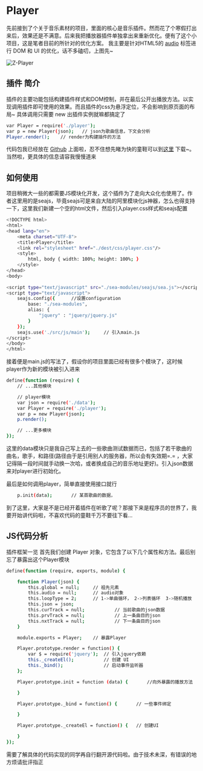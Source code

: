 # Player
先前接到了个关于音乐素材的项目，里面的核心是音乐插件。然而花了个寒假打出来后，效果还是不满意。后来我把播放器插件单独拿出来重新优化。便有了这个小项目，这是笔者目前的所针对的优化方案。
我主要是针对HTML5的 [audio](http://www.w3school.com.cn/jsref/dom_obj_audio.asp) 标签进行 DOM 和 UI 的优化，话不多磕叨，上图先~

![Z-Player](http://7xstax.com1.z0.glb.clouddn.com/player.png)

## 插件 简介
插件的主要功能包括构建插件样式和DOM控制，并在最后公开出播放方法。以实现调用插件即可使用的效果。而且插件的css为悬浮定位，不会影响到原页面的布局~
具体调用只需要 new 出插件实例就嘛都搞定了
``` bash
var Player = require('./player');
var p = new Player(json);	// json为歌曲信息，下文会分析
Player.render();	// render为构建插件的方法
```

代码包我已经放在 [Github](https://github.com/Zenaro/Player) 上面啦，忍不住想先睹为快的童鞋可以到[这里](https://github.com/Zenaro/Player) 下载~。当然啦，更具体的信息请容我慢慢道来

## 如何使用
项目稍微大一些的都需要JS模块化开发，这个插件为了走向大众化也使用了。作者这里用的是seajs，毕竟seajs可是来自大陆的阿里模块化js神器，怎么也得支持一下，这里我们新建一个空的html文件，然后引入player.css样式和seajs配置

``` bash
<!DOCTYPE html>
<html>
<head lang="en">
    <meta charset="UTF-8">
    <title>Player</title>
    <link rel="stylesheet" href="./dest/css/player.css"/>
    <style>
        html, body { width: 100%; height: 100%; }
    </style>
</head>
<body>
	
<script type="text/javascript" src="./sea-modules/seajs/sea.js"></script>
<script type="text/javascript">
    seajs.config({ 		//设置configuration
        base: "./sea-modules",
        alias: {
            "jquery" : "jquery/jquery.js"
        }
    });
    seajs.use('./src/js/main');		// 引入main.js
</script>
</body>
</html>
```

接着便是main.js的写法了，假设你的项目里面已经有很多个模块了，这时候player作为新的模块被引入进来
``` bash
define(function (require) {
    // ...其他模块

    // player模块
    var json = require('./data');
    var Player = require('./player');
    var p = new Player(json);
    p.render();

    // ...更多模块
});
```
这里的data模块只是我自己写上去的一些歌曲测试数据而已，包括了若干歌曲的曲名，歌手，和路径(路径由于是引用别人的服务器，所以会有失效期=.= ，大家记得隔一段时间就手动换一次哈，或者换成自己的音乐地址更好)。引入json数据来对player进行初始化。

最后是如何调用player，简单直接使用接口就行
``` bash
	p.init(data);		// 某首歌曲的数据，
```
到了这里，大家是不是已经开着插件在听歌了呢？那接下来是程序员的世界了，我要开始讲代码啦，不喜欢代码的童鞋千万不要往下看...

## JS代码分析

插件框架一览
首先我们创建 Player 对象，它包含了以下几个属性和方法。最后别忘了暴露出这个Player模块
``` bash
define(function (require, exports, module) {

    function Player(json) {
        this.global = null;     // 祖先元素
        this.audio = null;      // audio对象
        this.loopType = 2;      // 1->单曲循环， 2->列表循环  3->随机播放    循环类型
        this.json = json;
        this.curTrack = null;           // 当前歌曲的json数据
        this.prvTrack = null;           // 上一条曲目的json
        this.nxtTrack = null;           // 下一条曲目的json
    }

    module.exports = Player;	// 暴露Player

    Player.prototype.render = function() {
        var $ = require('jquery');  // 引入jquery依赖
        this._createEl();           // 创建 UI
        this._bind();               // 启动事件监听器
    };

    Player.prototype.init = function (data) {		//向外暴露的播放方法

    }

    Player.prototype._bind = function() {		// 一些事件绑定

    }

    Player.prototype._createEl = function() {	// 创建UI

    }
});
```
需要了解具体的代码实现的同学再自行翻开源代码啦。由于技术未深，有错误的地方烦请批评指正
